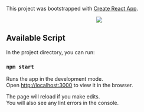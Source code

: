 This project was bootstrapped with [Create React App](https://github.com/facebook/create-react-app).


<p align='center'>
  <img src="https://github.com/HarsKumar2001/react-face-detection-app/blob/master/demo.png" />
</p>

## Available Script

In the project directory, you can run:

### `npm start`

Runs the app in the development mode.<br />
Open [http://localhost:3000](http://localhost:3000) to view it in the browser.

The page will reload if you make edits.<br />
You will also see any lint errors in the console.





